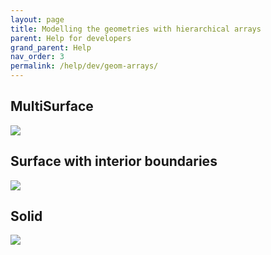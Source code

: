 ```yaml
---
layout: page
title: Modelling the geometries with hierarchical arrays
parent: Help for developers
grand_parent: Help
nav_order: 3
permalink: /help/dev/geom-arrays/
---
```



## MultiSurface
![](../files/ms.jpg)

## Surface with interior boundaries

![](../files/msi.jpg)

## Solid

![](../files/sol.jpg)
